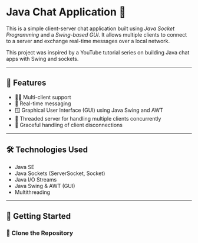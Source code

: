# Java Chat Application 💬

This is a simple client-server chat application built using *Java Socket Programming* and a *Swing-based GUI*. It allows multiple clients to connect to a server and exchange real-time messages over a local network.

This project was inspired by a YouTube tutorial series on building Java chat apps with Swing and sockets.

---

## 📌 Features

- 🧑‍💻 Multi-client support
- 💬 Real-time messaging
- 🪟 Graphical User Interface (GUI) using Java Swing and AWT
- 🧵 Threaded server for handling multiple clients concurrently
- 🧹 Graceful handling of client disconnections

---

## 🛠 Technologies Used

- Java SE
- Java Sockets (ServerSocket, Socket)
- Java I/O Streams
- Java Swing & AWT (GUI)
- Multithreading

---

## 🚀 Getting Started

### 📂 Clone the Repository
